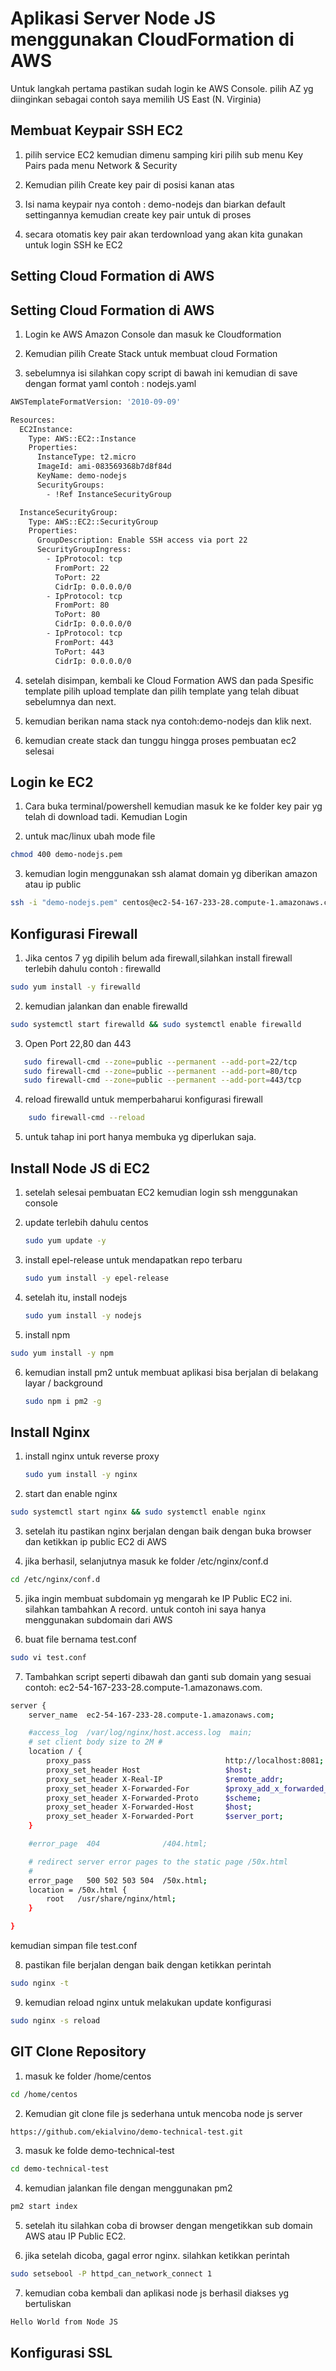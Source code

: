 
# Aplikasi Server Node JS menggunakan CloudFormation di AWS

Untuk langkah pertama pastikan sudah login ke AWS Console. pilih AZ yg diinginkan sebagai contoh saya memilih US East (N. Virginia)
## Membuat Keypair SSH EC2

1. pilih service EC2 kemudian dimenu samping kiri pilih sub menu Key Pairs pada menu Network & Security

2. Kemudian pilih Create key pair di posisi kanan atas

3. Isi nama keypair nya contoh : demo-nodejs dan biarkan default settingannya kemudian create key pair untuk di proses

4. secara otomatis key pair akan terdownload yang akan kita gunakan untuk login SSH ke EC2
## Setting Cloud Formation di AWS

## Setting Cloud Formation di AWS

1. Login ke AWS Amazon Console dan masuk ke Cloudformation

2. Kemudian pilih Create Stack untuk membuat cloud Formation

3. sebelumnya isi silahkan copy script di bawah ini kemudian di save dengan format yaml contoh : nodejs.yaml

```bash
AWSTemplateFormatVersion: '2010-09-09'

Resources:
  EC2Instance:
    Type: AWS::EC2::Instance
    Properties:
      InstanceType: t2.micro
      ImageId: ami-083569368b7d8f84d
      KeyName: demo-nodejs
      SecurityGroups:
        - !Ref InstanceSecurityGroup

  InstanceSecurityGroup:
    Type: AWS::EC2::SecurityGroup
    Properties:
      GroupDescription: Enable SSH access via port 22
      SecurityGroupIngress:
        - IpProtocol: tcp
          FromPort: 22
          ToPort: 22
          CidrIp: 0.0.0.0/0
        - IpProtocol: tcp
          FromPort: 80
          ToPort: 80
          CidrIp: 0.0.0.0/0
        - IpProtocol: tcp
          FromPort: 443
          ToPort: 443
          CidrIp: 0.0.0.0/0
```

4. setelah disimpan, kembali ke Cloud Formation AWS dan pada Spesific template pilih upload template dan pilih template yang telah dibuat sebelumnya dan next.

5. kemudian berikan nama stack nya contoh:demo-nodejs dan klik next.

6. kemudian create stack dan tunggu hingga proses pembuatan ec2 selesai
## Login ke EC2

1. Cara buka terminal/powershell kemudian masuk ke ke folder key pair yg telah di download tadi. Kemudian Login

2. untuk mac/linux ubah mode file
```bash
chmod 400 demo-nodejs.pem
```

3. kemudian login menggunakan ssh alamat domain yg diberikan amazon atau ip public

```bash
ssh -i "demo-nodejs.pem" centos@ec2-54-167-233-28.compute-1.amazonaws.com
```


## Konfigurasi Firewall

1. Jika centos 7 yg dipilih belum ada firewall,silahkan install firewall terlebih dahulu contoh : firewalld

```bash
sudo yum install -y firewalld
```

2. kemudian jalankan dan enable firewalld

```bash
sudo systemctl start firewalld && sudo systemctl enable firewalld
```

3. Open Port 22,80 dan 443

```bash
   sudo firewall-cmd --zone=public --permanent --add-port=22/tcp
   sudo firewall-cmd --zone=public --permanent --add-port=80/tcp
   sudo firewall-cmd --zone=public --permanent --add-port=443/tcp
   ```

4. reload firewalld untuk memperbaharui konfigurasi firewall

```bash
    sudo firewall-cmd --reload
   ```

5. untuk tahap ini port hanya membuka yg diperlukan saja.
## Install Node JS di EC2
1. setelah selesai pembuatan EC2 kemudian login ssh menggunakan console

2. update terlebih dahulu centos
   
   ```bash
   sudo yum update -y
   ```

3. install epel-release untuk mendapatkan repo terbaru 

   ```bash
   sudo yum install -y epel-release
   ```

4. setelah itu, install nodejs

   ```bash
   sudo yum install -y nodejs
   ```

5. install npm

```bash
sudo yum install -y npm
```

6. kemudian install pm2 untuk membuat aplikasi bisa berjalan di belakang layar / background

   ```bash
   sudo npm i pm2 -g
   ```

## Install Nginx

1. install nginx untuk reverse proxy

   ```bash
   sudo yum install -y nginx
   ```

2. start dan enable nginx

```bash
sudo systemctl start nginx && sudo systemctl enable nginx
```

3. setelah itu pastikan nginx berjalan dengan baik dengan buka browser dan ketikkan ip public EC2 di AWS

4. jika berhasil, selanjutnya masuk ke folder /etc/nginx/conf.d

```bash
cd /etc/nginx/conf.d
```

5. jika ingin membuat subdomain yg mengarah ke IP Public EC2 ini. silahkan tambahkan A record. untuk contoh ini saya hanya menggunakan subdomain dari AWS

6. buat file bernama test.conf

```bash
sudo vi test.conf
```

7. Tambahkan script seperti dibawah dan ganti sub domain yang sesuai contoh: ec2-54-167-233-28.compute-1.amazonaws.com.

```bash
server {
    server_name  ec2-54-167-233-28.compute-1.amazonaws.com;

    #access_log  /var/log/nginx/host.access.log  main;
    # set client body size to 2M #
    location / {
        proxy_pass                              http://localhost:8081;
        proxy_set_header Host                   $host;
        proxy_set_header X-Real-IP              $remote_addr;
        proxy_set_header X-Forwarded-For        $proxy_add_x_forwarded_for;
        proxy_set_header X-Forwarded-Proto      $scheme;
        proxy_set_header X-Forwarded-Host       $host;
        proxy_set_header X-Forwarded-Port       $server_port;
    }

    #error_page  404              /404.html;

    # redirect server error pages to the static page /50x.html
    #
    error_page   500 502 503 504  /50x.html;
    location = /50x.html {
        root   /usr/share/nginx/html;
    }

}
```

kemudian simpan file test.conf

8. pastikan file berjalan dengan baik dengan ketikkan perintah 

```bash
sudo nginx -t
```

9. kemudian reload nginx untuk melakukan update konfigurasi

```bash
sudo nginx -s reload
```
## GIT Clone Repository

1. masuk ke folder /home/centos

```bash
cd /home/centos
```

2. Kemudian git clone file js sederhana untuk mencoba node js server

```bash
https://github.com/ekialvino/demo-technical-test.git
```

3. masuk ke folde demo-technical-test

```bash
cd demo-technical-test
```

4. kemudian jalankan file dengan menggunakan pm2

```bash
pm2 start index
```

5. setelah itu silahkan coba di browser dengan mengetikkan sub domain AWS atau IP Public EC2.

6. jika setelah dicoba, gagal error nginx. silahkan ketikkan perintah

```bash
sudo setsebool -P httpd_can_network_connect 1
```

7. kemudian coba kembali dan aplikasi node js berhasil diakses yg bertuliskan 

```bash
Hello World from Node JS
```

## Konfigurasi SSL 
